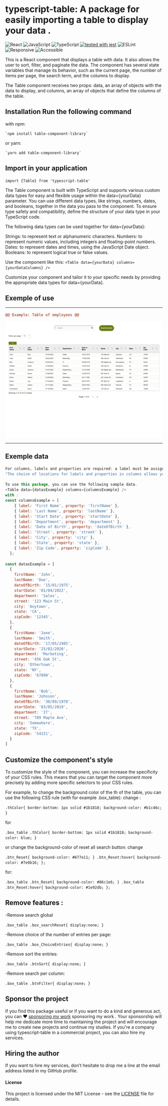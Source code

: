 # typescript-table: A package for easily importing a table to display your data .

![React](https://img.shields.io/badge/React-v18.2.0-61DAFB?logo=react)
![JavaScript](https://img.shields.io/badge/JavaScript-ES6-F7DF1E?logo=javascript)
![TypeScript](https://img.shields.io/badge/TypeScript-5.0.4-3178C6?logo=typescript)
[![tested with jest](https://img.shields.io/badge/tested_with-jest-99424f.svg?logo=jest)](https://github.com/facebook/jest)
![ESLint](https://img.shields.io/badge/ESLint-v8.38.0-4B32C3?logo=eslint)
![Responsive](https://img.shields.io/badge/Responsive-Yes-c85997?logo=responsive)
![Accessible](https://img.shields.io/badge/Accessible-Yes-677e11?logo=accessible)


This is a React component that displays a table with data. It also allows the user to sort, filter, and paginate the data. The component has several state variables that manage its behavior, such as the current page, the number of items per page, the search term, and the columns to display.

The Table component receives two props: data, an array of objects with the data to display, and columns, an array of objects that define the columns of the table.

## Installation Run the following command 
with npm:

    `npm install table-component-library`

or yarn:

    `yarn add table-component-library`

## Import in your application
  `import {Table} from 'typescript-table'`

The Table component is built with TypeScript and supports various custom data types for easy and flexible usage within the data={yourData} parameter. You can use different data types, like strings, numbers, dates, and booleans, together in the data you pass to the component. To ensure type safety and compatibility, define the structure of your data type in your TypeScript code.

The following data types can be used together for data={yourData}:

Strings: to represent text or alphanumeric characters.
Numbers: to represent numeric values, including integers and floating-point numbers.
Dates: to represent dates and times, using the JavaScript Date object.
Booleans: to represent logical true or false values.

Use the component like this:
  `<Table data={yourData} columns={yourDataColumns} />`

Customize your component and tailor it to your specific needs by providing the appropriate data types for data={yourData}.

## Exemple of use
****************************************************************************************************************

```diff	
@@ Example: Table of employees @@
```

![table](./imgTable.png "example of table")

****************************************************************************************************************

## Exemple data
```js
For columns, labels and properties are required: a label must be assigned to each property of the data array that is to be displayed in a column. If no label is assigned to a property of the data array, that property will be ignored and will not generate a column. The label will be used to name each column in the table, based on each property; the property is the column data from the data array used to retrieve the various column entries.
"The choice of locations for labels and properties in columns allows you to choose the placement of different columns in relation to each other."

To use this package, you can use the following sample data.
<Table data={datasExample} columns={columnsExample} />
with :
const columnsExample = [
    { label: 'First Name', property: 'firstName' },
    { label: 'Last Name', property: 'lastName' },
    { label: 'Start Date', property: 'startDate' },
    { label: 'Department', property: 'department' },
    { label: 'Date of Birth', property: 'dateOfBirth' },
    { label: 'Street', property: 'street' },
    { label: 'City', property: 'city' },
    { label: 'State', property: 'state' },
    { label: 'Zip Code', property: 'zipCode' },
  ];

const datasExample = [
  {
    firstName: 'John',
    lastName: 'Doe',
    dateOfBirth: '15/01/1975',
    startDate: '01/04/2022',
    department: 'Sales',
    street: '123 Main St',
    city: 'Anytown',
    state: 'CA',
    zipCode: '12345',
  },
  {
    firstName: 'Jane',
    lastName: 'Smith',
    dateOfBirth: '17/05/1985',
    startDate: '25/02/2020',
    department: 'Marketing',
    street: '456 Oak St',
    city: 'Othertown',
    state: 'NY',
    zipCode: '67890',
  },
  {
    firstName: 'Bob',
    lastName: 'Johnson',
    dateOfBirth: '30/09/1978',
    startDate: '03/05/2019',
    department: 'IT',
    street: '789 Maple Ave',
    city: 'Somewhere',
    state: 'TX',
    zipCode: '54321',
  }
]
```
## Customize the component's style
To customize the style of the component, you can increase the specificity of your CSS rules. This means that you can target the component more precisely by adding more specific selectors to your CSS rules.

For example, to change the background color of the th of the table, you can use the following CSS rule (with for example .box_table):
change :

`.thColor{
  border-bottom: 1px solid #1b1818;
  background-color: #b1c46c;
}`

for

`.box_table .thColor{
  border-bottom: 1px solid #1b1818;
  background-color: blue;
}`

or change the background-color of reset all search button:
change

  `.btn_Reset{
  background-color: #677e11;
  }
  .btn_Reset:hover{
    background-color: #7e9b16;
  };`

for:

  `.box_table .btn_Reset{
  background-color: #86c1e6;
  }
  .box_table .btn_Reset:hover{
    background-color: #1e92db;
  };`
 
## Remove features :

-Remove search global

  `.box_table .box_searchReset{
    display:none;
  }`

-Remove choice of the number of entries per page:

  `.box_table .box_ChoiceEntries{
    display:none;
  }`

-Remove sort the entries:

  `.box_table .btnSort{
      display:none;
  }`

-Remove search per column:

  `.box_table .btnFilter{
      display:none;
  }`


## Sponsor the project
If you find this package useful or if you want to do a kind and generous act, you can ❤️  [sponsoring my work](https://github.com/sponsors/palacioscaroline) sponsoring my work . Your sponsorship will help me dedicate more time to maintaining the project and will encourage me to create new projects and continue my studies. If you're a company using typescript-table in a commercial project, you can also hire my services.

## Hiring the author
If you want to hire my services, don’t hesitate to drop me a line at the email address listed in my GitHub profile.

#### License

This project is licensed under the MIT License - see the [LICENSE]((https://github.com/palacioscaroline/typescript-table/blob/master/LICENSE).) file for details.


